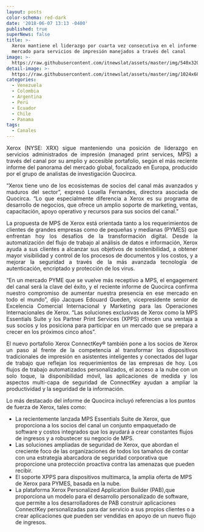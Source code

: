 ```yaml
---
layout: posts
color-schema: red-dark
date: '2018-06-07 13:13 -0400'
published: true
superNews: false
title: >-
  Xerox mantiene el liderazgo por cuarta vez consecutiva en el informe de
  mercado para servicios de impresión manejados a través del canal
image: >-
  https://raw.githubusercontent.com/itnewslat/assets/master/img/540x320/Xerox-canales-p.jpg
detail-image: >-
  https://raw.githubusercontent.com/itnewslat/assets/master/img/1024x680/Xerox-canales-g.jpg
categories:
  - Venezuela
  - Colombia
  - Argentina
  - Perú
  - Ecuador
  - Chile
  - Panama
tags:
  - Canales
---
```

<p style="text-align: justify;">Xerox (NYSE: XRX) sigue manteniendo una posición de liderazgo en servicios administrados de impresión (managed print services, MPS) a través del canal por su amplio y accesible portafolio, según el más reciente informe del panorama del mercado global, focalizado en Europa, producido por el grupo de analistas de investigación Quocirca.</p>
 
<p style="text-align: justify;">“Xerox tiene uno de los ecosistemas de socios del canal más avanzados y maduros del sector”, expresó Louella Fernandes, directora asociada de Quocirca. “Lo que especialmente diferencia a Xerox es su programa de desarrollo de negocios, que ofrece un amplio soporte de marketing, ventas, capacitación, apoyo operativo y recursos para sus socios del canal.”</p>
 
<p style="text-align: justify;">La propuesta de MPS de Xerox está orientada tanto a los requerimientos de clientes de grandes empresas como de pequeñas y medianas (PYMES) que enfrentan hoy los desafíos de la transformación digital. Desde la automatización del flujo de trabajo al análisis de datos e información, Xerox ayuda a sus clientes a alcanzar sus objetivos de sostenibilidad, a obtener mayor visibilidad y control de los procesos de documentos y los costos, y a mejorar la seguridad a través de la más avanzada tecnología de autenticación, encriptado y protección de los virus.</p> 
 
<p style="text-align: justify;">“En un mercado PYME que se vuelve más receptivo a MPS, el engagement del canal será la clave del éxito, y el reciente informe de Quocirca confirma nuestro compromiso de aumentar nuestra presencia en ese mercado en todo el mundo”, dijo Jacques Edouard Gueden, vicepresidente senior de Excelencia Comercial Internacional y Marketing para las Operaciones Internacionales de Xerox. “Las soluciones exclusivas de Xerox como la MPS Essentials Suite y los Partner Print Services (XPPS) ofrecen una ventaja a sus socios y los posiciona para participar en un mercado que se prepara a crecer en los próximos cinco años”.</p>
 
<p style="text-align: justify;">El nuevo portafolio Xerox ConnectKey® también pone a los socios de Xerox un paso al frente de la competencia al transformar los dispositivos tradicionales de impresión en asistentes inteligentes y conectados del lugar de trabajo que reflejan los requerimientos de las empresas de hoy. Los flujos de trabajo automatizados personalizados, el acceso a la nube con un solo toque, la disponibilidad móvil, las aplicaciones de medida y los aspectos multi-capa de seguridad de ConnectKey ayudan a ampliar la productividad y la seguridad de la información.</p>
  
Lo más destacado del informe de Quocirca incluyó referencias a los puntos de fuerza de Xerox, tales como:
 
- La recientemente lanzada MPS Essentials Suite de Xerox, que proporciona a los socios del canal un conjunto empaquetado de software y costos integrados que los ayudará a crear constantes flujos de ingresos y a robustecer su negocio de MPS. 
- Las soluciones ampliadas de seguridad de Xerox, que abordan el creciente foco de las organizaciones de todos los tamaños de contar con una estrategia abarcadora de seguridad corporativa que proporcione una protección proactiva contra las amenazas que pueden recibir. 
- El soporte XPPS para dispositivos multimarca, la amplia oferta de MPS de Xerox para PYMES, basada en la nube. 
- La plataforma Xerox Personalized Application Builder (PAB),que proporciona un modelo para el desarrollo personalizado de software, que permite a los desarrolladores de PAB construir aplicaciones ConnectKey personalizadas para dar servicio a sus propios clientes o a crear aplicaciones que pueden ser vendidas en apoyo de un nuevo flujo de ingresos.